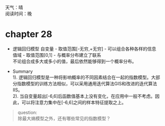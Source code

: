 天气：晴  
阅读时间：晚

# chapter 28
+ 逻辑回归模型
自变量 - 取值范围[-无穷,+无穷] - 可以组合各种各样的信息  
值域 - 取值范围[0,1] - 与概率分布建立了联系  
不论组合成多大或多小的值，最后依然能够得到一个概率分布。  

+ Summary    
1). 逻辑回归模型是一种将影响概率的不同因素结合在一起的指数模型。大部分指数模型的训练方法相似，可以采用通用迭代算法GIS和改进的迭代算法IIS。  
2). 当自变量超出[-6,6]后函数值基本上没有变化，在应用中一般不考虑。因此，可以将注意力集中在[-6,6]之间的样本特征提取之上。  

> question:  
> 除最大熵模型之外，还有哪些常见的指数模型？  
